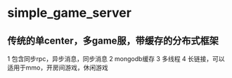 # simple_game_server

## 传统的单center，多game服，带缓存的分布式框架

1 包含同步rpc，异步消息，同步消息
2 mongodb缓存
3 多线程
4 长链接，可以适用于mmo，开房间游戏，休闲游戏
